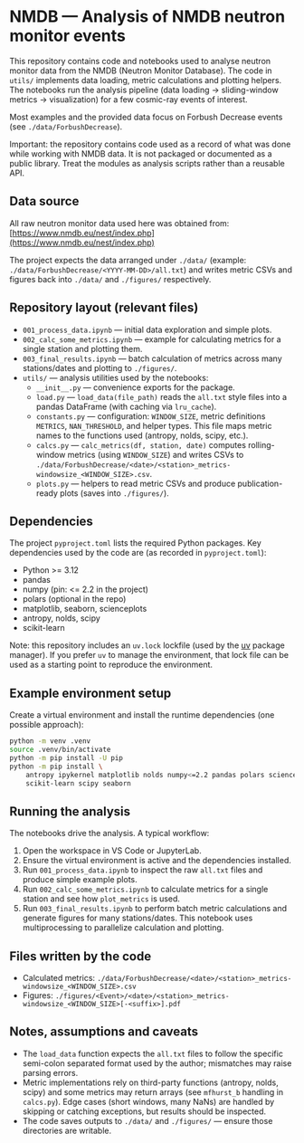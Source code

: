# NMDB — Analysis of NMDB neutron monitor events

This repository contains code and notebooks used to analyse neutron monitor data from the NMDB (Neutron Monitor Database). The code in `utils/` implements data loading, metric calculations and plotting helpers. The notebooks run the analysis pipeline (data loading -> sliding-window metrics -> visualization) for a few cosmic-ray events of interest.

Most examples and the provided data focus on Forbush Decrease events (see `./data/ForbushDecrease`).

Important: the repository contains code used as a record of what was done while working with NMDB data. It is not packaged or documented as a public library. Treat the modules as analysis scripts rather than a reusable API.

## Data source

All raw neutron monitor data used here was obtained from: [https://www.nmdb.eu/nest/index.php](https://www.nmdb.eu/nest/index.php)

The project expects the data arranged under `./data/` (example: `./data/ForbushDecrease/<YYYY-MM-DD>/all.txt`) and writes metric CSVs and figures back into `./data/` and `./figures/` respectively.

## Repository layout (relevant files)

- `001_process_data.ipynb` — initial data exploration and simple plots.
- `002_calc_some_metrics.ipynb` — example for calculating metrics for a single station and plotting them.
- `003_final_results.ipynb` — batch calculation of metrics across many stations/dates and plotting to `./figures/`.
- `utils/` — analysis utilities used by the notebooks:
  - `__init__.py` — convenience exports for the package.
  - `load.py` — `load_data(file_path)` reads the `all.txt` style files into a pandas DataFrame (with caching via `lru_cache`).
  - `constants.py` — configuration: `WINDOW_SIZE`, metric definitions `METRICS`, `NAN_THRESHOLD`, and helper types. This file maps metric names to the functions used (antropy, nolds, scipy, etc.).
  - `calcs.py` — `calc_metrics(df, station, date)` computes rolling-window metrics (using `WINDOW_SIZE`) and writes CSVs to `./data/ForbushDecrease/<date>/<station>_metrics-windowsize_<WINDOW_SIZE>.csv`.
  - `plots.py` — helpers to read metric CSVs and produce publication-ready plots (saves into `./figures/`).

## Dependencies

The project `pyproject.toml` lists the required Python packages. Key dependencies used by the code are (as recorded in `pyproject.toml`):

- Python >= 3.12
- pandas
- numpy (pin: <= 2.2 in the project)
- polars (optional in the repo)
- matplotlib, seaborn, scienceplots
- antropy, nolds, scipy
- scikit-learn

Note: this repository includes an `uv.lock` lockfile (used by the [uv](https://docs.astral.sh/uv/) package manager). If you prefer `uv` to manage the environment, that lock file can be used as a starting point to reproduce the environment.

## Example environment setup

Create a virtual environment and install the runtime dependencies (one possible approach):

```bash
python -m venv .venv
source .venv/bin/activate
python -m pip install -U pip
python -m pip install \
    antropy ipykernel matplotlib nolds numpy<=2.2 pandas polars scienceplots \
    scikit-learn scipy seaborn
```

## Running the analysis

The notebooks drive the analysis. A typical workflow:

1. Open the workspace in VS Code or JupyterLab.
2. Ensure the virtual environment is active and the dependencies installed.
3. Run `001_process_data.ipynb` to inspect the raw `all.txt` files and produce simple example plots.
4. Run `002_calc_some_metrics.ipynb` to calculate metrics for a single station and see how `plot_metrics` is used.
5. Run `003_final_results.ipynb` to perform batch metric calculations and generate figures for many stations/dates. This notebook uses multiprocessing to parallelize calculation and plotting.

## Files written by the code

- Calculated metrics: `./data/ForbushDecrease/<date>/<station>_metrics-windowsize_<WINDOW_SIZE>.csv`
- Figures: `./figures/<Event>/<date>/<station>_metrics-windowsize_<WINDOW_SIZE>[-<suffix>].pdf`

## Notes, assumptions and caveats

- The `load_data` function expects the `all.txt` files to follow the specific semi-colon separated format used by the author; mismatches may raise parsing errors.
- Metric implementations rely on third-party functions (antropy, nolds, scipy) and some metrics may return arrays (see `mfhurst_b` handling in `calcs.py`). Edge cases (short windows, many NaNs) are handled by skipping or catching exceptions, but results should be inspected.
- The code saves outputs to `./data/` and `./figures/` — ensure those directories are writable.
